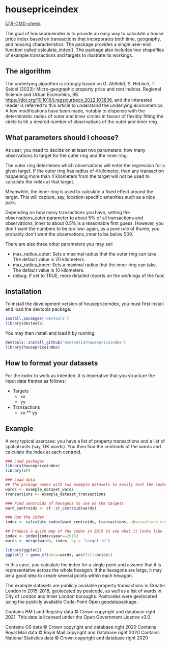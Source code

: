 
# housepriceindex

<!-- badges: start -->
[![R-CMD-check](https://github.com/hvervetid/housepriceindex/actions/workflows/R-CMD-check.yaml/badge.svg)](https://github.com/hvervetid/housepriceindex/actions/workflows/R-CMD-check.yaml)
<!-- badges: end -->

The goal of housepriceindex is to provide an easy way to calculate a house price index based on transactions that incorporates both time, geography, and housing characteristics. The package provides a single user-end function called calculate_index(). The package also includes two shapefiles of example transactions and targets to illustrate its workings.

## The algorithm
The underlying algorithm is strongly based on G. Ahlfeldt, S. Heblich, T. Seidel (2023): Micro-geographic property price and rent indices. Regional Science and Urban Economics, 98. https://doi.org/10.1016/j.regsciurbeco.2022.103836, and the interested reader is referred to this article to understand the underlying econometrics. A few modifications have been made, notably to dispense with the deterministic radius of outer and inner circles in favour of flexibly fitting the circle to hit a desired number of observations of the outer and inner ring. 

## What parameters should I choose? 
As user, you need to decide on at least two parameters: how many observations to target for the outer ring and the inner ring.

The outer ring determines which observations will enter the regression for a given target. If the outer ring has radius of 4 kilometer, then any transaction happening more than 4 kilometers from the target will not be used to calculate the index at that target.

Meanwhile, the inner ring is used to calculate a fixed effect around the target. This will capture, say, location-specific amenities such as a nice park. 

Depending on how many transactions you have, setting the observations_outer parameter to about 5% of all transactions and observations_inner to about 0.5% is a reasonable first guess. However, you don't want the numbers to be too low: again, as a pure rule of thumb, you probably don't want the observations_inner to be below 500. 

There are also three other parameters you may set: 
* max_radius_outer: Sets a maximal radius that the outer ring can take. The default value is 20 kilometers. 
* max_radius_inner: Sets a maximal radius that the inner ring can take. The default value is 10 kilometers. 
* debug: If set to TRUE, more detailed reports on the workings of the func



## Installation
To install the development version of housepriceindex, you must first install and load the devtools package:

``` r
install.pacakges('devtools')
library(devtools)
```
You may then install and load it by running:
``` r
devtools::install_github('hvervetid/housepriceindex')
library(housepriceindex)
```

## How to format your datasets 

For the index to work as intended, it is imperative that you structure the input data frames as follows: 
* Targets
    * xx 
    * yy
* Transactions
    * xx
    ** yy 


## Example

A very typical usercase: you have a list of property transactions and a list of spatial units (say, UK wards).
You then find the centroids of the wards and calculate the index at each centroid. 


``` r
### Load packages 
library(housepriceindex)
library(sf)

### Load data
## The package comes with two example datasets to easily test the index:
wards <- example_dataset_wards   
transactions <- example_dataset_transactions

### Find centroids of hexagons to use as the targets
ward_centroids <- sf::st_centroid(wards)

### Run the index 
index <- calculate_index(ward_centroids, transactions, observations_outer = 5000, observations_inner = 500)

## Produce a quick map of the index in 2015 to see what it looks like 
index <- index[index$year==2015]
wards <- merge(wards, index, by = 'target_id')

library(ggplot2)
ggplot() + geom_sf(data=wards, aes(fill=price))
```
In this case, you calculate the index for a single point and assume that it is representative across the whole hexagon. If the hexagons are large, it may be a good idea to create several points within each hexagon. 

The example datasets are publicly available property transactions in Greater London in 2015-2018, geolocated by postcode, as well as a list of wards in City of London and Inner London boroughs. Postcodes were geolocated using the publicly available Code-Point Open geodatapackage. 

Contains HM Land Registry data © Crown copyright and database right 2021. This data is licensed under the Open Government Licence v3.0. 

Contains OS data © Crown copyright and database right 2020 Contains Royal Mail data © Royal Mail copyright and Database right 2020 Contains National Statistics data © Crown copyright and database right 2020
